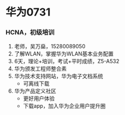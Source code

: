 # 华为0731
### HCNA，初级培训
1.	老师，吴万燊，15280089050
2.	了解WLAN，掌握华为WLAN基本业务配置
3.	6天，理论+培训，考试+平时成绩，Z5-A532
4.	华为颁发工程师整合素
5.	华为技术支持网站，华为电子文档系统
	* 可离线下载
6. 华为产品定义社区
	* 更好用户体验
	* 下载app，加入华为企业用户提升圈
	